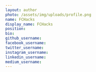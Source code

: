 ```yaml
---
layout: author
photo: /assets/img/uploads/profile.png
name: FCHacks
display_name: FCHacks
position:
bio:
github_username:
facebook_username:
twitter_username:
instagram_username: 
linkedin_username:
medium_username:
---
```

